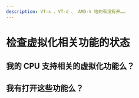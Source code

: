 ```yaml
---
description: VT-x 、VT-d 、 AMD-V 啥的有没有开……
---
```


# 检查虚拟化相关功能的状态

## 我的 CPU 支持相关的虚拟化功能么？

## 我有打开这些功能么？

